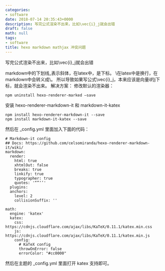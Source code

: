 ```yaml
---
categories:
- software
date: 2018-07-14 20:35:43+0000
description: 写完公式渲染不出来，比如\vec{i}_j就会出错
draft: false
math: null
tags:
- software
title: hexo markdown mathjax 冲突问题
---
```

写完公式渲染不出来，比如\vec{i}_j就会出错
<!--more-->
markdown中的下划线_表示斜体，在latex中，是下标。
\\在latex中是换行，在markdown中会转义成\。
所以导致如果写公式\vec{i}_j，本来应该是向量i的j下标，就会渲染不出来。
解决方案：
修改默认的渲染器：

```
npm uninstall hexo-renderer-marked –save
```

安装 hexo-renderer-markdown-it 和 markdown-it-katex

```
npm install hexo-renderer-markdown-it --save
npm install markdown-it-katex --save
```

然后在 _config.yml 里面加入下面的代码：

```
# Markdown-it config
## Docs: https://github.com/celsomiranda/hexo-renderer-markdown-it/wiki/
markdown:
  render:
    html: true
    xhtmlOut: false
    breaks: true
    linkify: true
    typographer: true
    quotes: '“”‘’'
  plugins:
  anchors:
    level: 2
    collisionSuffix: ''

math:
  engine: 'katex'   
  katex:
    css: https://cdnjs.cloudflare.com/ajax/libs/KaTeX/0.11.1/katex.min.css
    js: https://cdnjs.cloudflare.com/ajax/libs/KaTeX/0.11.1/katex.min.js
    config:
      # KaTeX config
      throwOnError: false
      errorColor: "#cc0000"
```

然后在主题的 _config.yml 里面打开 katex 支持即可。